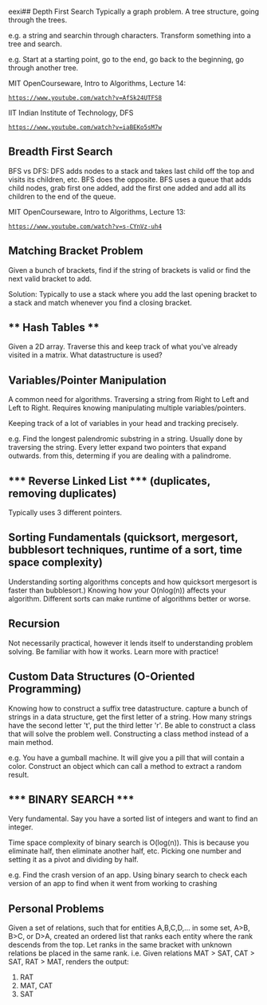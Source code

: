 eexi## Depth First Search
Typically a graph problem. A tree structure, going through the trees. <br />

e.g. a string and searchin through characters. Transform something into a tree and search. <br />

e.g. Start at a starting point, go to the end, go back to the beginning, go through another tree. <br />

<p>MIT OpenCourseware, Intro to Algorithms, Lecture 14:</p>

<code>https://www.youtube.com/watch?v=AfSk24UTFS8</code>

<p>IIT Indian Institute of Technology, DFS</p>

<code>https://www.youtube.com/watch?v=iaBEKo5sM7w</code>

## Breadth First Search
BFS vs DFS: DFS adds nodes to a stack and takes last child off the top and visits its children, etc. BFS does the opposite. BFS uses a queue that adds child nodes, grab first one added, add the first one added and add all its children to the end of the queue.

<p>MIT OpenCourseware, Intro to Algorithms, Lecture 13:</p>

<code>https://www.youtube.com/watch?v=s-CYnVz-uh4</code>

## Matching Bracket Problem
Given a bunch of brackets, find if the string of brackets is valid or find the next valid bracket to add. <br />

Solution: Typically to use a stack where you add the last opening bracket to a stack and match whenever you find a closing bracket. <br />

## ** Hash Tables **
Given a 2D array. Traverse this and keep track of what you've already visited in a matrix. What datastructure is used? <br />

## Variables/Pointer Manipulation
A common need for algorithms. Traversing a string from Right to Left and Left to Right. Requires knowing manipulating multiple variables/pointers. <br />

Keeping track of a lot of variables in your head and tracking precisely. <br />

e.g. Find the longest palendromic substring in a string. Usually done by traversing the string. Every letter expand two pointers that expand outwards. from this, determing if you are dealing with a palindrome. <br />

## *** Reverse Linked List *** (duplicates, removing duplicates) 
Typically uses 3 different pointers. <br />

## Sorting Fundamentals (quicksort, mergesort, bubblesort techniques, runtime of a sort, time space complexity)
Understanding sorting algorithms concepts and how quicksort mergesort is faster than bubblesort.) Knowing how your O(nlog(n)) affects your algorithm. Different sorts can make runtime of algorithms better or worse. <br />

## Recursion
Not necessarily practical, however it lends itself to understanding problem solving. Be familiar with how it works. Learn more with practice! <br />

## Custom Data Structures (O-Oriented Programming)
Knowing how to construct a suffix tree datastructure. capture a bunch of strings in a data structure, get the first letter of a string. How many strings have the second letter 't', put the third letter 'r'. Be able to construct a class that will solve the problem well. Constructing a class method instead of a main method.<br />

e.g. You have a gumball machine. It will give you a pill that will contain a color. Construct an object which can call a method to extract a random result.<br />

## *** BINARY SEARCH ***
Very fundamental. Say you have a sorted list of integers and want to find an integer. <br />

Time space complexity of binary search is O(log(n)). This is because you eliminate half, then eliminate another half, etc. Picking one number and setting it as a pivot and dividing by half. <br />

e.g. Find the crash version of an app. Using binary search to check each version of an app to find when it went from working to crashing <br /> 


## Personal Problems

Given a set of relations, such that for entities A,B,C,D,... in some set, A>B, B>C, or D>A, created an ordered list that ranks each entity where the rank descends from the top. Let ranks in the same bracket with unknown relations be placed in the same rank. i.e. Given relations MAT > SAT, CAT > SAT, RAT > MAT, renders the output:

1. RAT
2. MAT, CAT
3. SAT

